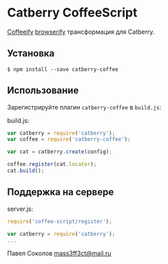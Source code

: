 # Catberry CoffeeScript

[Coffeeify](https://github.com/jnordberg/coffeeify) [browserify](https://github.com/substack/node-browserify) трансформация для Catberry.

## Установка

```
$ npm install --save catberry-coffee
```
    
## Использование
Зарегистрируйте плагин `catberry-coffee` в `build.js`:

build.js:
```javascript
var catberry = require('catberry');
var coffee = require('catberry-coffee');

var cat = catberry.create(config);

coffee.register(cat.locator);
cat.build();
```

## Поддержка на сервере
 
server.js:
```javascript
require('coffee-script/register');

var catberry = require('catberry');
...
```

Павел Соколов <mass3ff3ct@mail.ru>
